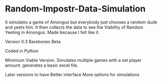 # Random-Impostr-Data-Simulation
It simulates a game of Amongus but everybody just chooses a random dude and yeets him. It then collects the data to see the Viability of Random Yeeting in Amongus. Made because I felt like it.


Version 0.3 Barebones Beta

Coded in Python

Minimium Viable Version.
Simulates multiple games with a set player amount.
generates a basic excel file.

Later versions to have
Better interface
More options for simulations

